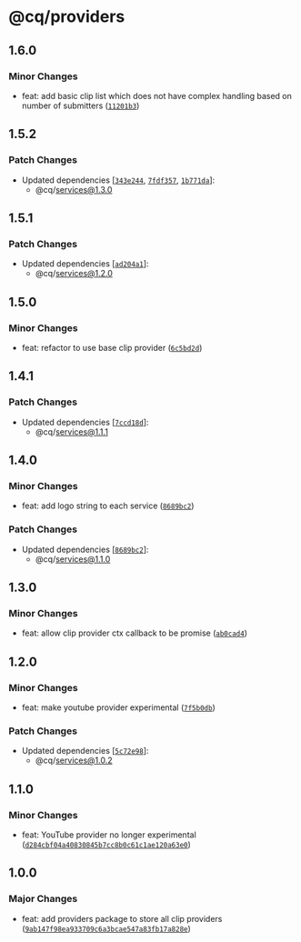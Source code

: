 # @cq/providers

## 1.6.0

### Minor Changes

- feat: add basic clip list which does not have complex handling based on number of submitters ([`11201b3`](https://github.com/jordanshatford/clip-queue/commit/11201b3a0e5230780b69221e1fb55e59daca5f52))

## 1.5.2

### Patch Changes

- Updated dependencies [[`343e244`](https://github.com/jordanshatford/clip-queue/commit/343e244eceb23601629128f4fde9f45f93af6a3b), [`7fdf357`](https://github.com/jordanshatford/clip-queue/commit/7fdf3570d30bc926db60c451e8f6c1e30b4ecfb7), [`1b771da`](https://github.com/jordanshatford/clip-queue/commit/1b771daef4f5bd54c5be30d32bbc47c1b151131d)]:
  - @cq/services@1.3.0

## 1.5.1

### Patch Changes

- Updated dependencies [[`ad204a1`](https://github.com/jordanshatford/clip-queue/commit/ad204a1f4de8a0e6557dd333914533b37c5432da)]:
  - @cq/services@1.2.0

## 1.5.0

### Minor Changes

- feat: refactor to use base clip provider ([`6c5bd2d`](https://github.com/jordanshatford/clip-queue/commit/6c5bd2de475b24c4715a010b5a13d2d584291028))

## 1.4.1

### Patch Changes

- Updated dependencies [[`7ccd18d`](https://github.com/jordanshatford/clip-queue/commit/7ccd18d68d31729d8b741b7a1833063a88ecb0e8)]:
  - @cq/services@1.1.1

## 1.4.0

### Minor Changes

- feat: add logo string to each service ([`8689bc2`](https://github.com/jordanshatford/clip-queue/commit/8689bc2a7efec1753208ec5861eb71d7819bb1ab))

### Patch Changes

- Updated dependencies [[`8689bc2`](https://github.com/jordanshatford/clip-queue/commit/8689bc2a7efec1753208ec5861eb71d7819bb1ab)]:
  - @cq/services@1.1.0

## 1.3.0

### Minor Changes

- feat: allow clip provider ctx callback to be promise ([`ab0cad4`](https://github.com/jordanshatford/clip-queue/commit/ab0cad44f2eb26078fd170759cc5cdac01166eaf))

## 1.2.0

### Minor Changes

- feat: make youtube provider experimental ([`7f5b0db`](https://github.com/jordanshatford/clip-queue/commit/7f5b0db8419a211a11c60e11e6b0e827bd37cf68))

### Patch Changes

- Updated dependencies [[`5c72e98`](https://github.com/jordanshatford/clip-queue/commit/5c72e985fa779a208bf88e9507b266e1ac7a9502)]:
  - @cq/services@1.0.2

## 1.1.0

### Minor Changes

- feat: YouTube provider no longer experimental ([`d284cbf04a40830845b7cc8b0c61c1ae120a63e0`](https://github.com/jordanshatford/clip-queue/commit/d284cbf04a40830845b7cc8b0c61c1ae120a63e0))

## 1.0.0

### Major Changes

- feat: add providers package to store all clip providers ([`9ab147f98ea933709c6a3bcae547a83fb17a828e`](https://github.com/jordanshatford/clip-queue/commit/9ab147f98ea933709c6a3bcae547a83fb17a828e))
